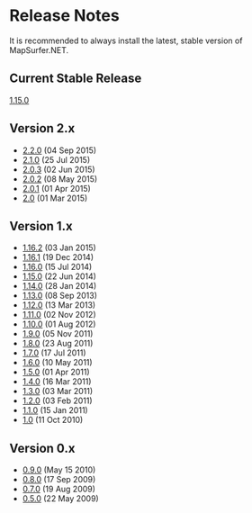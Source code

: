 # Release Notes #

It is recommended to always install the latest, stable version of MapSurfer.NET.

## Current Stable Release ##

[1.15.0](/release_notes/v1.15.0.md)


## Version 2.x ##

* [2.2.0](/release_notes/v2.2.0.md)  (04 Sep 2015)
* [2.1.0](/release_notes/v2.1.0.md)  (25 Jul 2015)
* [2.0.3](/release_notes/v2.0.3.md)  (02 Jun 2015)
* [2.0.2](/release_notes/v2.0.2.md)  (08 May 2015)
* [2.0.1](/release_notes/v2.0.1.md)  (01 Apr 2015)
* [2.0](/release_notes/v2.0.md)  (01 Mar 2015)

## Version 1.x ##

* [1.16.2](/release_notes/v1.16.2.md)  (03 Jan 2015)
* [1.16.1](/release_notes/v1.16.1.md)  (19 Dec 2014)
* [1.16.0](/release_notes/v1.16.0.md)  (15 Jul 2014)
* [1.15.0](/release_notes/v1.15.0.md)  (22 Jun 2014)
* [1.14.0](/release_notes/v1.14.0.md)  (28 Jan 2014)
* [1.13.0](/release_notes/v1.13.0.md)  (08 Sep 2013)
* [1.12.0](/release_notes/v1.12.0.md)  (13 Mar 2013)
* [1.11.0](/release_notes/v1.11.0.md)  (02 Nov 2012)
* [1.10.0](/release_notes/v1.10.0.md)  (01 Aug 2012)
* [1.9.0](/release_notes/v1.9.0.md)    (05 Nov 2011)
* [1.8.0](/release_notes/v1.8.0.md)    (23 Aug 2011)
* [1.7.0](/release_notes/v1.7.0.md)    (17 Jul 2011)
* [1.6.0](/release_notes/v1.6.0.md)    (10 May 2011)
* [1.5.0](/release_notes/v1.5.0.md)    (01 Apr 2011)
* [1.4.0](/release_notes/v1.4.0.md)    (16 Mar 2011)
* [1.3.0](/release_notes/v1.3.0.md)    (03 Mar 2011)
* [1.2.0](/release_notes/v1.2.0.md)    (03 Feb 2011)
* [1.1.0](/release_notes/v1.1.0.md)    (15 Jan 2011)
* [1.0](/release_notes/v1.0.md)        (11 Oct 2010)

## Version 0.x ##

* [0.9.0](/release_notes/v0.9.0.md)    (May 15 2010)
* [0.8.0](/release_notes/v0.8.0.md)    (17 Sep 2009)
* [0.7.0](/release_notes/v0.7.0.md)    (19 Aug 2009)
* [0.5.0](/release_notes/v0.5.0.md)    (22 May 2009)
